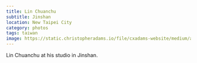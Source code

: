 ```yaml
---
title: Lin Chuanchu
subtitle: Jinshan
location: New Taipei City
category: photos
tags: taiwan
image: https://static.christopheradams.io/file/cxadams-website/medium/albums/2019/20190804-1144_Jinshan_LinChuanchu/20190804-1144_Jinshan_LinChuanchu_L1005736-1.jpg
---
```


Lin Chuanchu at his studio in Jinshan.
